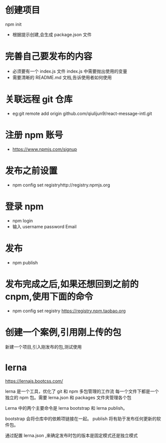 # 创建项目

npm init

- 根据提示创建,会生成 package.json 文件

# 完善自己要发布的内容

- 必须要有一个 index.js 文件 index.js 中需要抛出使用的变量
- 需要清晰的 README.md 文档,告诉使用者如何使用

# 关联远程 git 仓库

- eg:git remote add origin github.com/qiulijun9/react-message-intl.git

# 注册 npm 账号

- https://www.npmjs.com/signup

# 发布之前设置

- npm config set registryhttp://registry.npmjs.org

# 登录 npm

- npm login
- 输入 username password Email

# 发布

- npm publish

# 发布完成之后,如果还想回到之前的 cnpm,使用下面的命令

- npm config set registry https://registry.npm.taobao.org

# 创建一个案例,引用刚上传的包

新建一个项目,引入刚发布的包,测试使用

# lerna

https://lernajs.bootcss.com/

lerna 是一个工具，优化了 git 和 npm 多包管理的工作流
每一个文件下都是一个独立的 npm 包。需要 lerna.json 和 packages 文件夹管理各个包

Lerna 中的两个主要命令是 lerna bootstrap 和 lerna publish。

bootstrap 会将仓库中的依赖项链接在一起。 publish 将有助于发布任何更新的软件包。

通过配置 lerna.json ,来确定发布时包的版本是固定模式还是独立模式
